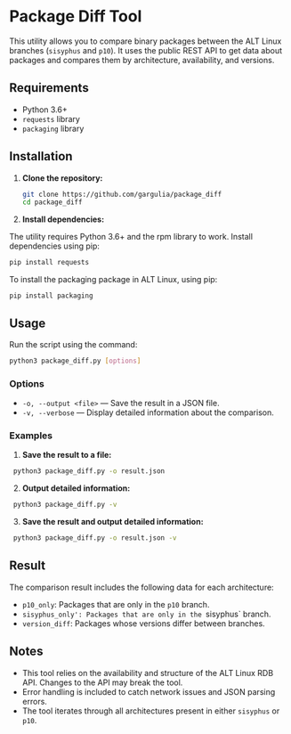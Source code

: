 # Package Diff Tool

This utility allows you to compare binary packages between the ALT Linux branches (`sisyphus` and `p10`).
It uses the public REST API to get data about packages and compares them by architecture, availability, and versions.

## Requirements

*   Python 3.6+
*   `requests` library
*   `packaging` library

## Installation

1.  **Clone the repository:**

    ```bash
    git clone https://github.com/gargulia/package_diff
    cd package_diff
    ```
2.  **Install dependencies:**

The utility requires Python 3.6+ and the rpm library to work. Install dependencies using pip:

```bash
pip install requests
```

To install the packaging package in ALT Linux, using pip:

```apt-get update
pip install packaging
```

## Usage

Run the script using the command:

```bash
python3 package_diff.py [options]
```

### Options

- `-o, --output <file>` — Save the result in a JSON file.
- `-v, --verbose` — Display detailed information about the comparison.

### Examples

1. **Save the result to a file:**

```bash
 python3 package_diff.py -o result.json
```

2. **Output detailed information:**

```bash
 python3 package_diff.py -v
```

3. **Save the result and output detailed information:**

```bash
 python3 package_diff.py -o result.json -v
```

## Result

The comparison result includes the following data for each architecture:

- `p10_only`: Packages that are only in the `p10` branch.
- `sisyphus_only': Packages that are only in the `sisyphus` branch.
- `version_diff`: Packages whose versions differ between branches.


## Notes

*   This tool relies on the availability and structure of the ALT Linux RDB API.  Changes to the API may break the tool.
*   Error handling is included to catch network issues and JSON parsing errors.
*   The tool iterates through all architectures present in either `sisyphus` or `p10`.
